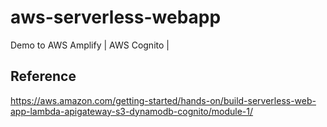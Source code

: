 # aws-serverless-webapp
Demo to AWS Amplify | AWS Cognito |

## Reference
https://aws.amazon.com/getting-started/hands-on/build-serverless-web-app-lambda-apigateway-s3-dynamodb-cognito/module-1/
